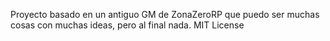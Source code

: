 Proyecto basado en un antiguo GM de ZonaZeroRP que puedo ser muchas cosas con muchas ideas, pero al final nada.
MIT License
